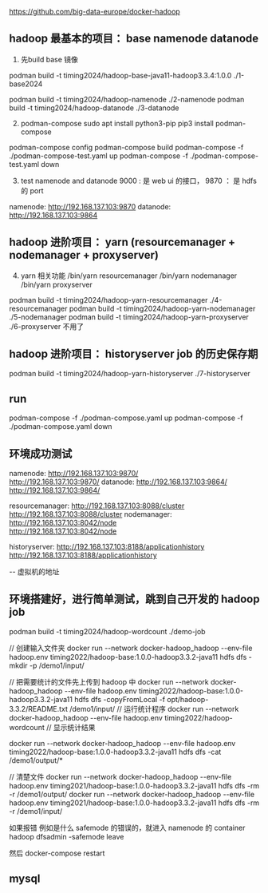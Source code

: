 

https://github.com/big-data-europe/docker-hadoop

## hadoop 最基本的项目： base  namenode  datanode

1. 先build base 镜像

podman build -t timing2024/hadoop-base-java11-hadoop3.3.4:1.0.0 ./1-base2024

podman build -t timing2024/hadoop-namenode ./2-namenode
podman build -t timing2024/hadoop-datanode ./3-datanode

2. podman-compose
sudo apt install python3-pip
pip3 install podman-compose

podman-compose config
podman-compose build
podman-compose -f ./podman-compose-test.yaml up
podman-compose -f ./podman-compose-test.yaml down

3. test namenode and datanode
9000 : 是 web ui 的接口， 9870 ： 是 hdfs 的 port

namenode: http://192.168.137.103:9870
datanode: http://192.168.137.103:9864

## hadoop 进阶项目： yarn (resourcemanager + nodemanager + proxyserver)

4. yarn 相关功能
/bin/yarn  resourcemanager
/bin/yarn  nodemanager
/bin/yarn  proxyserver

podman build -t timing2024/hadoop-yarn-resourcemanager ./4-resourcemanager
podman build -t timing2024/hadoop-yarn-nodemanager ./5-nodemanager
podman build -t timing2024/hadoop-yarn-proxyserver ./6-proxyserver     不用了


## hadoop 进阶项目： historyserver   job 的历史保存期
podman build -t timing2024/hadoop-yarn-historyserver ./7-historyserver


##  run
podman-compose -f ./podman-compose.yaml up
podman-compose -f ./podman-compose.yaml down

## 环境成功测试
namenode: http://192.168.137.103:9870/       
          http://192.168.137.103:9870/
datanode: http://192.168.137.103:9864/       
          http://192.168.137.103:9864/

resourcemanager: http://192.168.137.103:8088/cluster     
                 http://192.168.137.103:8088/cluster
nodemanager: http://192.168.137.103:8042/node            
             http://192.168.137.103:8042/node

historyserver: http://192.168.137.103:8188/applicationhistory    
               http://192.168.137.103:8188/applicationhistory

-- 虚拟机的地址


## 环境搭建好，进行简单测试，跳到自己开发的 hadoop job

podman build -t timing2024/hadoop-wordcount ./demo-job

// 创建输入文件夹
docker run --network docker-hadoop_hadoop --env-file hadoop.env timing2022/hadoop-base:1.0.0-hadoop3.3.2-java11 hdfs dfs -mkdir -p /demo1/input/

// 把需要统计的文件先上传到 hadoop 中
docker run --network docker-hadoop_hadoop --env-file hadoop.env timing2022/hadoop-base:1.0.0-hadoop3.3.2-java11 hdfs dfs -copyFromLocal -f opt/hadoop-3.3.2/README.txt /demo1/input/
// 运行统计程序
docker run --network docker-hadoop_hadoop --env-file hadoop.env timing2022/hadoop-wordcount
// 显示统计结果

docker run --network docker-hadoop_hadoop --env-file hadoop.env timing2022/hadoop-base:1.0.0-hadoop3.3.2-java11 hdfs dfs -cat /demo1/output/*

// 清楚文件
docker run --network docker-hadoop_hadoop --env-file hadoop.env timing2021/hadoop-base:1.0.0-hadoop3.3.2-java11 hdfs dfs -rm -r /demo1/output/
docker run --network docker-hadoop_hadoop --env-file hadoop.env timing2021/hadoop-base:1.0.0-hadoop3.3.2-java11 hdfs dfs -rm -r /demo1/input/


如果报错 例如是什么 safemode 的错误的，就进入 namenode 的 container
hadoop dfsadmin -safemode leave

然后  docker-compose restart



## mysql

